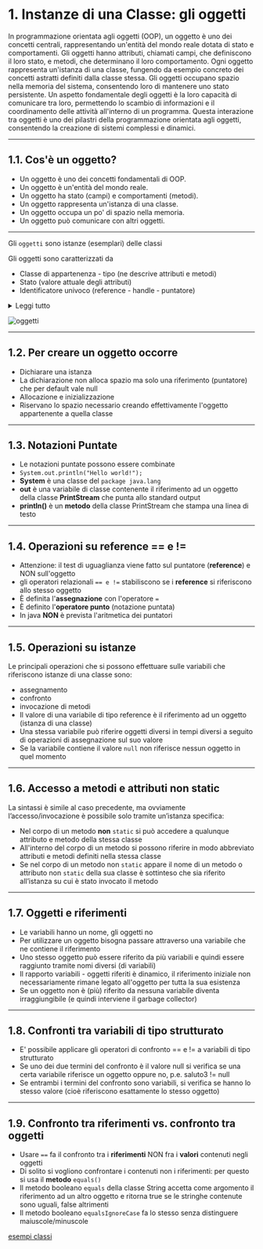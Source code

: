 # 1. Instanze di una Classe: gli oggetti

In programmazione orientata agli oggetti (OOP), un oggetto è uno dei concetti centrali, rappresentando un'entità del mondo reale dotata di stato e comportamenti. Gli oggetti hanno attributi, chiamati campi, che definiscono il loro stato, e metodi, che determinano il loro comportamento. Ogni oggetto rappresenta un'istanza di una classe, fungendo da esempio concreto dei concetti astratti definiti dalla classe stessa. Gli oggetti occupano spazio nella memoria del sistema, consentendo loro di mantenere uno stato persistente. Un aspetto fondamentale degli oggetti è la loro capacità di comunicare tra loro, permettendo lo scambio di informazioni e il coordinamento delle attività all'interno di un programma. Questa interazione tra oggetti è uno dei pilastri della programmazione orientata agli oggetti, consentendo la creazione di sistemi complessi e dinamici.



---

## 1.1. Cos'è un oggetto?

* Un oggetto è uno dei concetti fondamentali di OOP.
* Un oggetto è un'entità del mondo reale.
* Un oggetto ha stato (campi) e comportamenti (metodi).
* Un oggetto rappresenta un'istanza di una classe.
* Un oggetto occupa un po' di spazio nella memoria.
* Un oggetto può comunicare con altri oggetti.

---

Gli `oggetti` sono istanze (esemplari) delle classi

Gli oggetti sono caratterizzati da

* Classe di appartenenza - tipo (ne descrive attributi e metodi)
* Stato (valore attuale degli attributi)
* Identificatore univoco (reference - handle - puntatore)
<details>
<summary>
Leggi tutto
</summary>
Gli `oggetti` costituiscono istanze o esemplari delle classi all'interno del paradigma della programmazione orientata agli oggetti. Ciascun oggetto è associato a una classe di appartenenza, che ne definisce le caratteristiche attraverso attributi e metodi. La distinzione di un oggetto è basata su tre elementi chiave: la sua classe, il suo stato corrente rappresentato dai valori degli attributi, e un identificatore univoco che consente di fare riferimento all'oggetto in modo univoco. Questo identificatore, spesso chiamato reference, handle o puntatore, è fondamentale per interagire con l'oggetto all'interno del programma, consentendo l'accesso alle sue proprietà e l'esecuzione dei suoi metodi. In questo modo, la combinazione di classe, stato e identificatore conferisce a ciascun oggetto la sua individualità e definisce il ruolo che svolge all'interno del sistema.
</details>

![oggetti](https://raw.githubusercontent.com/maboglia/CorsoJava/master/appunti/img/model/car_class.jpeg)

---

## 1.2. Per creare un oggetto occorre

* Dichiarare una istanza
* La dichiarazione non alloca spazio ma solo una riferimento (puntatore) che per default vale null
* Allocazione e inizializzazione
* Riservano lo spazio necessario creando effettivamente l'oggetto appartenente a quella classe

---

## 1.3. Notazioni Puntate

* Le notazioni puntate possono essere combinate
* `System.out.println("Hello world!");`
* **System** è una classe del `package java.lang`
* **out** è una variabile di classe contenente il riferimento ad un oggetto della classe **PrintStream** che punta allo standard output
* **println()** è un **metodo** della classe PrintStream che stampa una linea di testo

---

## 1.4. Operazioni su reference == e !=

* Attenzione: il test di uguaglianza viene fatto sul puntatore (**reference**) e NON sull'oggetto
* gli operatori relazionali `== e !=` stabiliscono se i **reference** si riferiscono allo stesso oggetto
* È definita l'**assegnazione** con l'operatore `=`
* È definito l'**operatore punto** (notazione puntata)
* In java **NON** è prevista l'aritmetica dei puntatori

---

## 1.5. Operazioni su istanze

Le principali operazioni che si possono effettuare sulle variabili che riferiscono istanze di una classe sono: 

* assegnamento
* confronto
* invocazione di metodi
* Il valore di una variabile di tipo reference è il riferimento ad un oggetto (istanza di una classe)
* Una stessa variabile può riferire oggetti diversi in tempi diversi a seguito di operazioni di assegnazione sul suo valore
* Se la variabile contiene il valore `null` non riferisce nessun oggetto in quel momento

---

## 1.6. Accesso a metodi e attributi non static

La sintassi è simile al caso precedente, ma ovviamente l’accesso/invocazione è possibile solo tramite un’istanza specifica: 

* Nel corpo di un metodo **non** `static` si può accedere a qualunque attributo e metodo della stessa classe
* All'interno del corpo di un metodo si possono riferire in modo abbreviato attributi e metodi definiti nella stessa classe
* Se nel corpo di un metodo non `static` appare il nome di un metodo o attributo non `static` della sua classe è sottinteso che sia riferito all’istanza su cui è stato invocato il metodo

---

## 1.7. Oggetti e riferimenti

* Le variabili hanno un nome, gli oggetti no
* Per utilizzare un oggetto bisogna passare attraverso una variabile che ne contiene il riferimento
* Uno stesso oggetto può essere riferito da più variabili e quindi essere raggiunto tramite nomi diversi (di variabili)
* Il rapporto variabili - oggetti riferiti è dinamico, il riferimento iniziale non necessariamente rimane legato all'oggetto per tutta la sua esistenza
* Se un oggetto non è (più) riferito da nessuna variabile diventa irraggiungibile (e quindi interviene il garbage collector)

---

## 1.8. Confronti tra variabili di tipo strutturato

* E' possibile applicare gli operatori di confronto == e != a variabili di tipo strutturato
* Se uno dei due termini del confronto è il valore null si verifica se una certa variabile riferisce un oggetto oppure no, p.e. saluto3 != null
* Se entrambi i termini del confronto sono variabili, si verifica se hanno lo stesso valore (cioè riferiscono esattamente lo stesso oggetto)

---

## 1.9. Confronto tra riferimenti vs. confronto tra oggetti

* Usare `==` fa il confronto tra i **riferimenti** NON fra i **valori** contenuti negli oggetti
* Di solito si vogliono confrontare i contenuti non i riferimenti: per questo si usa il **metodo** `equals()` 
* Il metodo booleano `equals` della classe String accetta come argomento il riferimento ad un altro oggetto e ritorna true se le stringhe contenute sono uguali, false altrimenti
* Il metodo booleano `equalsIgnoreCase` fa lo stesso senza distinguere maiuscole/minuscole


[esempi classi](https://github.com/maboglia/CorsoJava/blob/master/esempi/05_OOP/)
